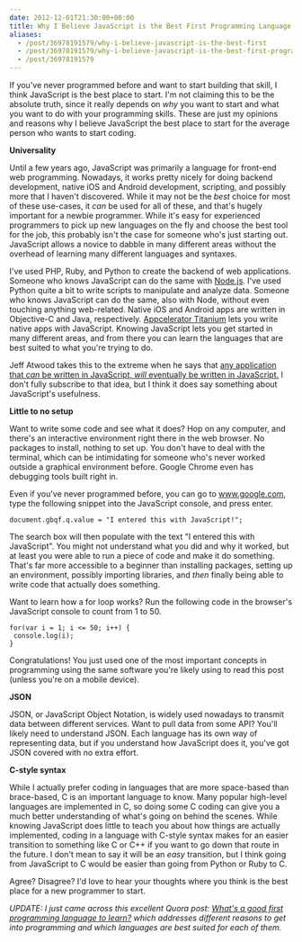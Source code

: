 ```yaml
---
date: 2012-12-01T21:30:00+00:00
title: Why I Believe JavaScript is the Best First Programming Language to Learn
aliases:
  - /post/36978191579/why-i-believe-javascript-is-the-best-first
  - /post/36978191579/why-i-believe-javascript-is-the-best-first-programming
  - /post/36978191579
---
```


<p>If you've never programmed before and want to start building that skill, I think JavaScript is the best place to start. I'm not claiming this to be the absolute truth, since it really depends on <em>why</em> you want to start and what you want to do with your programming skills. These are just my opinions and reasons why I believe JavaScript the best place to start for the average person who wants to start coding.</p>&#13;
<p><strong>Universality</strong></p>&#13;
<p>Until a few years ago, JavaScript was primarily a language for front-end web programming. Nowadays, it works pretty nicely for doing backend development, native iOS and Android development, scripting, and possibly more that I haven't discovered. While it may not be the <em>best</em> choice for most of these use-cases, it <em>can</em> be used for all of these, and that's hugely important for a newbie programmer. While it's easy for experienced programmers to pick up new languages on the fly and choose the best tool for the job, this probably isn't the case for someone who's just starting out. JavaScript allows a novice to dabble in many different areas without the overhead of learning many different languages and syntaxes.</p>&#13;
<p>I've used PHP, Ruby, and Python to create the backend of web applications. Someone who knows JavaScript can do the same with <a href="http://nodejs.org/" title="http://nodejs.org/">Node.js</a>. I've used Python quite a bit to write scripts to manipulate and analyze data. Someone who knows JavaScript can do the same, also with Node, without even touching anything web-related. Native iOS and Android apps are written in Objective-C and Java, respectively. <a href="http://www.appcelerator.com/platform/titanium-sdk/" title="http://www.appcelerator.com/platform/titanium-sdk/">Appcelerator Titanium</a> lets you write native apps with JavaScript. Knowing JavaScript lets you get started in many different areas, and from there you can learn the languages that are best suited to what you're trying to do.</p>&#13;
<p>Jeff Atwood takes this to the extreme when he says that <a href="http://www.codinghorror.com/blog/2007/07/the-principle-of-least-power.html" title="http://www.codinghorror.com/blog/2007/07/the-principle-of-least-power.html">any application that <em>can</em> be written in JavaScript, <em>will</em> eventually be written in JavaScript.</a> I don't fully subscribe to that idea, but I think it does say something about JavaScript's usefulness.</p>&#13;
<p><strong>Little to no setup</strong></p>&#13;
<p>Want to write some code and see what it does? Hop on any computer, and there's an interactive environment right there in the web browser. No packages to install, nothing to set up. You don't have to deal with the terminal, which can be intimidating for someone who's never worked outside a graphical environment before. Google Chrome even has debugging tools built right in.</p>&#13;
<p>Even if you've never programmed before, you can go to <a href="http://www.google.com/" title="http://www.google.com/">www.google.com</a>, type the following snippet into the JavaScript console, and press enter.</p>&#13;
<pre><code>document.gbqf.q.value = "I entered this with JavaScript!"; </code>&#13;
</pre>&#13;
<p>The search box will then populate with the text "I entered this with JavaScript". You might not understand what you did and why it worked, but at least you were able to run a piece of code and make it do something. That's far more accessible to a beginner than installing packages, setting up an environment, possibly importing libraries, and <em>then</em> finally being able to write code that actually does something.</p>&#13;
<p>Want to learn how a for loop works? Run the following code in the browser's JavaScript console to count from 1 to 50.</p>&#13;
<pre><code>for(var i = 1; i &lt;= 50; i++) { </code>&#13;
<code> console.log(i); </code>&#13;
<code>} </code>&#13;
</pre>&#13;
<p>Congratulations! You just used one of the most important concepts in programming using the same software you're likely using to read this post (unless you're on a mobile device).</p>&#13;
<p><strong>JSON</strong></p>&#13;
<p>JSON, or JavaScript Object Notation, is widely used nowadays to transmit data between different services. Want to pull data from some API? You'll likely need to understand JSON. Each language has its own way of representing data, but if you understand how JavaScript does it, you've got JSON covered with no extra effort.</p>&#13;
<p><strong>C-style syntax</strong></p>&#13;
<p>While I actually prefer coding in languages that are more space-based than brace-based, C is an important language to know. Many popular high-level languages are implemented in C, so doing some C coding can give you a much better understanding of what's going on behind the scenes. While knowing JavaScript does little to teach you about how things are actually implemented, coding in a language with C-style syntax makes for an easier transition to something like C or C++ if you want to go down that route in the future. I don't mean to say it will be an <em>easy</em> transition, but I think going from JavaScript to C would be easier than going from Python or Ruby to C.</p>&#13;
<p>Agree? Disagree? I'd love to hear your thoughts where you think is the best place for a new programmer to start.</p>&#13;
<p><em>UPDATE: I just came across this excellent Quora post: <a href="http://www.quora.com/What-s-a-good-first-programming-language-to-learn" target="_blank">What's a good first programming language to learn?</a> which addresses different reasons to get into programming and which languages are best suited for each of them.</em></p>
